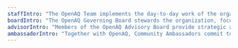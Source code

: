 ```yaml
---
staffIntro: "The OpenAQ Team implements the day-to-day work of the organization, striving to meet the needs of those who contribute to, use and benefit from the OpenAQ Platform. Based in the U.S., we work remotely."
boardIntro: "The OpenAQ Governing Board stewards the organization, focusing on high-level strategy, oversight and accountability. Members serve as ambassadors and advocates for OpenAQ. The Executive Director serves as CEO of the Governing Board."
advisorIntro: "Members of the OpenAQ Advisory Board provide strategic advice and are enthusiastic advocates for OpenAQ in their respective fields and communities."
ambassadorIntro: "Together with OpenAQ, Community Ambassadors commit to advocating for data transparency and contribute to the collective action against air pollution. Meet the 2024 cohort below, and learn more about the program"
---
```

